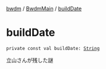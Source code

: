 [bwdm](../index.md) / [BwdmMain](index.md) / [buildDate](./build-date.md)

# buildDate

`private const val buildDate: `[`String`](https://kotlinlang.org/api/latest/jvm/stdlib/kotlin/-string/index.html)

立山さんが残した謎

